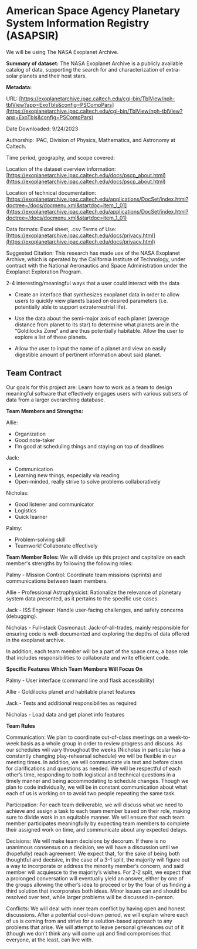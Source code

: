 # **American Space Agency Planetary System Information Registry (ASAPSIR)**

We will be using The NASA Exoplanet Archive.

**Summary of dataset:** The NASA Exoplanet Archive is a publicly available catalog of data, supporting the search for and characterization of extra-solar planets and their host stars.

**Metadata:**

URL: [https://exoplanetarchive.ipac.caltech.edu/cgi-bin/TblView/nph-tblView?app=ExoTbls&config=PSCompPars](https://exoplanetarchive.ipac.caltech.edu/cgi-bin/TblView/nph-tblView?app=ExoTbls&config=PSCompPars)


Date Downloaded: 9/24/2023

Authorship: IPAC, Division of Physics, Mathematics, and Astronomy at Caltech.

Time period, geography, and scope covered: 

Location of the dataset overview information: [https://exoplanetarchive.ipac.caltech.edu/docs/pscp_about.html](https://exoplanetarchive.ipac.caltech.edu/docs/pscp_about.html)

Location of technical documentation: [https://exoplanetarchive.ipac.caltech.edu/applications/DocSet/index.html?doctree=/docs/docmenu.xml&startdoc=item_1_01](https://exoplanetarchive.ipac.caltech.edu/applications/DocSet/index.html?doctree=/docs/docmenu.xml&startdoc=item_1_01)

Data formats: Excel sheet, .csv 
Terms of Use: [https://exoplanetarchive.ipac.caltech.edu/docs/privacy.html](https://exoplanetarchive.ipac.caltech.edu/docs/privacy.html)

Suggested Citation: 
This research has made use of the NASA Exoplanet Archive, which is operated by the California Institute of Technology, under contract with the National Aeronautics and Space Administration under the Exoplanet Exploration Program.

2-4 interesting/meaningful ways that a user could interact with the data
- Create an interface that synthesizes exoplanet data in order to   allow users to quickly view planets based on desired parameters (i.e. potentially able to support extraterrestrial life).
 
- Use the data about the semi-major axis of each planet (average distance from planet to its star) to determine what planets are in the “Goldilocks Zone” and are thus potentially habitable. Allow the user to explore a list of these planets.
- Allow the user to input the name of a planet and view an easily digestible amount of pertinent information about said planet.

## **Team Contract**

Our goals for this project are: Learn how to work as a team to design meaningful software that effectively engages users with various subsets of data from a larger overarching database. 

**Team Members and Strengths:**

Allie:
- Organization
- Good note-taker
- I’m good at scheduling things and staying on top of deadlines

Jack: 
- Communication 
- Learning new things, especially via reading
- Open-minded, really strive to solve problems collaboratively 

Nicholas:
- Good listener and communicator 
- Logistics 
- Quick learner

Palmy:
- Problem-solving skill
- Teamwork! Collaborate effectively

**Team Member Roles:**
We will divide up this project and capitalize on each member's strengths by following the following roles:

Palmy - Mission Control: Coordinate team missions (sprints) and communications between team members.

Allie - Professional Astrophysicist: Rationalize the relevance of planetary system data presented, as it pertains to the specific use cases. 

Jack - ISS Engineer: Handle user-facing challenges, and safety concerns (debugging). 

Nicholas - Full-stack Cosmonaut:  Jack-of-all-trades, mainly responsible for ensuring code is well-documented and exploring the depths of data offered in the exoplanet archive.

In addition, each team member will be a part of the space crew, a base role that includes responsibilities to collaborate and write efficient code.

**Specific Features Which Team Members Will Focus On**

Palmy - User interface (command line and flask accessibility)

Allie - Goldilocks planet and habitable planet features

Jack - Tests and additional responsibilites as required

Nicholas - Load data and get planet info features

**Team Rules**

Communication:
We plan to coordinate out-of-class meetings on a week-to-week basis as a whole group in order to review progress and discuss. As our schedules will vary throughout the weeks (Nicholas in particular has a constantly changing play-rehearsal schedule) we will be flexible in our meeting times. 
In addition, we will communicate via text and before class for clarifications and questions as needed.
We will be respectful of each other’s time, responding to both logistical and technical questions in a timely manner and being accommodating to schedule changes. Though we plan to code individually, we will be in constant communication about what each of us is working on to avoid two people repeating the same task.

Participation:
For each team deliverable, we will discuss what we need to achieve and assign a task to each team member based on their role, making sure to divide work in an equitable manner. We will ensure that each team member participates meaningfully by expecting team members to complete their assigned work on time, and communicate about any expected delays.

Decisions:
We will make team decisions by decorum. If there is no unanimous consensus on a decision, we will have a discussion until we (hopefully) reach agreement. We expect that, for the sake of being both thoughtful and decisive, in the case of a 3-1 split, the majority will figure out a way to incorporate or address the minority member’s concern, and said member will acquiesce to the majority’s wishes. For 2-2 split, we expect that a prolonged conversation will eventually yield an answer, either by one of the groups allowing the other’s idea to proceed or by the four of us finding a third solution that incorporates both ideas. Minor issues can and should be resolved over text, while larger problems will be discussed in-person.

Conflicts:
We will deal with inner team conflict by having open and honest discussions. After a potential cool-down period, we will explain where each of us is coming from and strive for a solution-based approach to any problems that arise. We will attempt to leave personal grievances out of it (though we don’t think any will come up) and find compromises that everyone, at the least, can live with.
